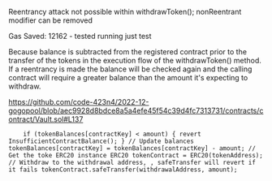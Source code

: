 Reentrancy attack not possible within withdrawToken(); nonReentrant modifier can be removed

Gas Saved:  12162 - tested running just test

Because balance is subtracted from the registered contract prior to the transfer of the tokens in the execution flow of the withdrawToken() method. If a reentrancy is made the balance will be checked again and the calling contract will require a greater balance than the amount it's expecting to withdraw.

https://github.com/code-423n4/2022-12-gogopool/blob/aec9928d8bdce8a5a4efe45f54c39d4fc7313731/contracts/contract/Vault.sol#L137

`    if (tokenBalances[contractKey] < amount) {
			revert InsufficientContractBalance();
		}
                // Update balances
		tokenBalances[contractKey] = tokenBalances[contractKey] - amount;
		// Get the toke ERC20 instance
		ERC20 tokenContract = ERC20(tokenAddress);
		// Withdraw to the withdrawal address, , safeTransfer will revert if it fails
		tokenContract.safeTransfer(withdrawalAddress, amount);`